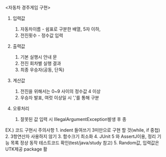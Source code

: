 <자동차 경주게임 구현>

1. 입력값
	1. 자동차이름 - 쉼표로 구분한 배열, 5자 이하, 	
	2. 전진횟수 - 정수값 입력

2. 출력값
	1. 기본 실행시 안내 문
	2. 전진 회차별 실행 결과
	3. 최종 우승자(공동, 단독)

3. 계산값
	1. 전진을 위해서는 0~9 사이의 정수값  4 이상
	2. 우승자 발표, 여럿 이상일 시 ','를 통해 구분

4. 오류처리
	1. 잘못된 값 입력 시 IllegalArgumentException발생 후 종
	
EX.) 코드 구현시 주의사항
	1. indent 들여쓰기 3미만으로 구현 할 것(while, if 중첩)
	2. 3항연산자 사용하지 않기
	3. 함수크기 최소화
	4. JUnit 5 와 AssertJ이용, 정리 기능 목록 정상 동작 테스트코드 확인(test/java/study 참고)
	5. Random값, 입력값은 UTK제공 package 활